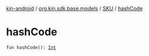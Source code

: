[kin-android](../../index.md) / [org.kin.sdk.base.models](../index.md) / [SKU](index.md) / [hashCode](./hash-code.md)

# hashCode

`fun hashCode(): `[`Int`](https://kotlinlang.org/api/latest/jvm/stdlib/kotlin/-int/index.html)